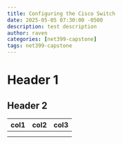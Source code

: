 ```yaml
---
title: Configuring the Cisco Switch
date: 2025-05-05 07:30:00 -0500
description: test description
author: raven
categories: [net399-capstone]
tags: net399-capstone
---
```

# Header 1

## Header 2


| col1 | col2 | col3 |
| ------ | ------ | ------ |
|      |      |      |
|      |      |      |
